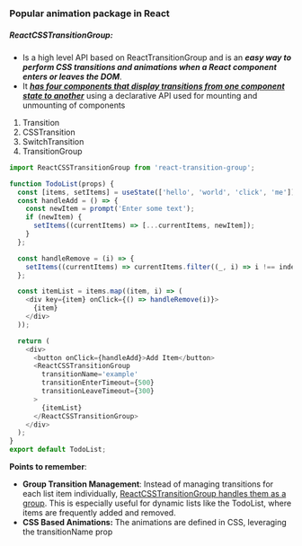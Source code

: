 ### Popular animation package in React

##### ReactCSSTransitionGroup:

- Is a high level API based on ReactTransitionGroup and is an **_easy way to perform CSS transitions and animations when a React component enters or leaves the DOM_**.
- It <u>**_has four components that display transitions from one component state to another_**</u> using a declarative API used for mounting and unmounting of components

1. Transition
2. CSSTransition
3. SwitchTransition
4. TransitionGroup

```js
import ReactCSSTransitionGroup from 'react-transition-group';

function TodoList(props) {
  const [items, setItems] = useState(['hello', 'world', 'click', 'me']);
  const handleAdd = () => {
    const newItem = prompt('Enter some text');
    if (newItem) {
      setItems((currentItems) => [...currentItems, newItem]);
    }
  };

  const handleRemove = (i) => {
    setItems((currentItems) => currentItems.filter((_, i) => i !== index));
  };

  const itemList = items.map((item, i) => (
    <div key={item} onClick={() => handleRemove(i)}>
      {item}
    </div>
  ));

  return (
    <div>
      <button onClick={handleAdd}>Add Item</button>
      <ReactCSSTransitionGroup
        transitionName='example'
        transitionEnterTimeout={500}
        transitionLeaveTimeout={300}
      >
        {itemList}
      </ReactCSSTransitionGroup>
    </div>
  );
}
export default TodoList;
```

**Points to remember**:

- **Group Transition Management**: Instead of managing transitions for each list item individually, <u>ReactCSSTransitionGroup handles them as a group</u>. This is especially useful for dynamic lists like the TodoList, where items are frequently added and removed.
- **CSS Based Animations:**  The animations are defined in CSS, leveraging the transitionName prop